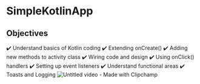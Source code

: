 # SimpleKotlinApp
## Objectives
✔️ Understand basics of Kotlin coding
✔️ Extending onCreate()
✔️ Adding new methods to activity class
✔️ Wiring code and design
✔️ Using onClick() handlers
✔️ Setting up event listeners
✔️ Understand functional areas
✔️ Toasts and Logging
![Untitled video - Made with Clipchamp](https://user-images.githubusercontent.com/59580413/184400546-86caa088-91ad-4e15-99ab-df7dd68b2e07.gif)
